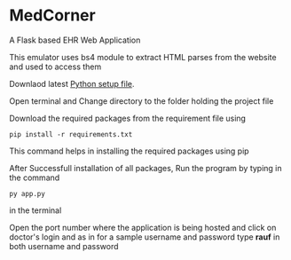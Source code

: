 # MedCorner
A Flask based EHR Web Application

This emulator uses bs4 module to extract HTML parses from the website and used to access them

Downlaod latest [Python setup file](https://www.python.org/downloads/).

Open terminal and Change directory to the folder holding the project file

Download the required packages from the requirement file using 
```
pip install -r requirements.txt
```
This command helps in installing the required packages using pip

After Successfull installation of all packages, Run the program by typing in the command
```
py app.py
``` 
in the terminal

Open the port number where the application is being hosted and click on doctor's login and as in for a sample username and password type **rauf** in both username and password